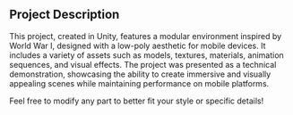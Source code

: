 ## Project Description

This project, created in Unity, features a modular environment inspired by World War I, designed with a low-poly aesthetic for mobile devices. It includes a variety of assets such as models, textures, materials, animation sequences, and visual effects. The project was presented as a technical demonstration, showcasing the ability to create immersive and visually appealing scenes while maintaining performance on mobile platforms.

Feel free to modify any part to better fit your style or specific details!
